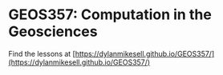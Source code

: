 # GEOS357: Computation in the Geosciences

Find the lessons at [https://dylanmikesell.github.io/GEOS357/](https://dylanmikesell.github.io/GEOS357/)